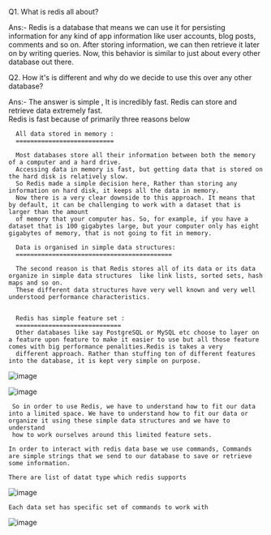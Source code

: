 Q1. What is redis all about?

Ans:- Redis is a database that means we can use it for persisting information for any kind of app information like user accounts, blog posts, comments and so on.
       After storing information, we can then retrieve it later on by writing queries. Now, this behavior is similar to just about every other database out there.
       
Q2. How it's is different and why do we decide to use this over any other database?

Ans:- The answer is simple , It is incredibly fast. Redis can store and retrieve data extremely fast.  
      Redis is fast because of primarily three reasons below 
     
      All data stored in memory :
      ===========================
      
      Most databases store all their information between both the memory of a computer and a hard drive.
      Accessing data in memory is fast, but getting data that is stored on the hard disk is relatively slow.
      So Redis made a simple decision here, Rather than storing any information on hard disk, it keeps all the data in memory.
      Now there is a very clear downside to this approach. It means that by default, it can be challenging to work with a dataset that is larger than the amount
      of memory that your computer has. So, for example, if you have a dataset that is 100 gigabytes large, but your computer only has eight gigabytes of memory, that is not going to fit in memory.

      Data is organised in simple data structures: 
      ===========================================
      
      The second reason is that Redis stores all of its data or its data organize in simple data structures  like link lists, sorted sets, hash maps and so on.
      These different data structures have very well known and very well understood performance characteristics.


      Redis has simple feature set :
      =============================
      Other databases like say PostgreSQL or MySQL etc choose to layer on a feature upon feature to make it easier to use but all those feature comes with big performance penalities.Redis is takes a very 
      different approach. Rather than stuffing ton of different features into the database, it is kept very simple on purpose.

![image](https://github.com/user-attachments/assets/7a515eb3-a2ce-4a10-ac12-38ff83646eef)

![image](https://github.com/user-attachments/assets/bc053fd2-cf66-4cdf-944b-0f6f288677b9)

      
     So in order to use Redis, we have to understand how to fit our data into a limited space. We have to understand how to fit our data or organize it using these simple data structures and we have to understand 
     how to work ourselves around this limited feature sets.
      
    In order to interact with redis data base we use commands, Commands are simple strings that we send to our database to save or retrieve some information.

    There are list of datat type which redis supports

![image](https://github.com/user-attachments/assets/774d5717-364d-4c7d-8a8f-69dbb20b85a6)

    Each data set has specific set of commands to work with

![image](https://github.com/user-attachments/assets/5e59ca7b-e072-49e3-9a1e-a83e653288fd)

    
      
    
